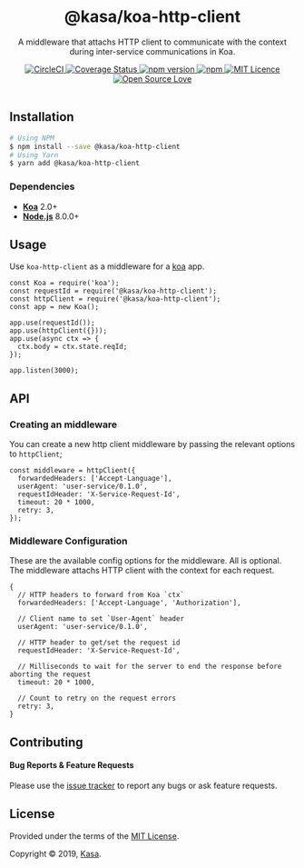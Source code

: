 <div align="center">
  <h1>@kasa/koa-http-client</h1>
</div>

<p align="center">
  A middleware that attachs HTTP client to communicate with the context during inter-service communications in Koa.
</p>

<div align="center">
  <a href="https://circleci.com/gh/kasa-network/koa-http-client">
    <img alt="CircleCI" src="https://circleci.com/gh/kasa-network/koa-http-client.svg?style=shield" />
  </a>
  <a href="https://coveralls.io/github/kasa-network/koa-http-client">
    <img src="https://coveralls.io/repos/github/kasa-network/koa-http-client/badge.svg" alt='Coverage Status' />
  </a>
  <a href="https://badge.fury.io/js/@kasa/koa-http-client">
    <img alt="npm version" src="https://img.shields.io/npm/v/@kasa/koa-http-client.svg" />
  </a>
  <a href="https://david-dm.org/kasa-network/koa-http-client">
    <img alt="npm" src="https://img.shields.io/david/kasa-network/koa-http-client.svg?style=flat-square" />
  </a>
  <a href="https://opensource.org/licenses/mit-license.php">
    <img alt="MIT Licence" src="https://badges.frapsoft.com/os/mit/mit.svg?v=103" />
  </a>
  <a href="https://github.com/ellerbrock/open-source-badge/">
    <img alt="Open Source Love" src="https://badges.frapsoft.com/os/v1/open-source.svg?v=103" />
  </a>
</div>

<br />


## Installation

```bash
# Using NPM
$ npm install --save @kasa/koa-http-client
# Using Yarn
$ yarn add @kasa/koa-http-client
```


### Dependencies

- [**Koa**](https://github.com/koajs/koa) 2.0+
- [**Node.js**](https://nodejs.org) 8.0.0+


## Usage

Use `koa-http-client` as a middleware for a [koa](https://github.com/koajs/koa) app.

```node
const Koa = require('koa');
const requestId = require('@kasa/koa-http-client');
const httpClient = require('@kasa/koa-http-client');
const app = new Koa();

app.use(requestId());
app.use(httpClient({}));
app.use(async ctx => {
  ctx.body = ctx.state.reqId;
});

app.listen(3000);
```


## API

### Creating an middleware

You can create a new http client middleware by passing the relevant options to `httpClient`;

```node
const middleware = httpClient({
  forwardedHeaders: ['Accept-Language'],
  userAgent: 'user-service/0.1.0',
  requestIdHeader: 'X-Service-Request-Id',
  timeout: 20 * 1000,
  retry: 3,
});
```

### Middleware Configuration

These are the available config options for the middleware. All is optional. The middleware attachs HTTP client with the context for each request.

```node
{
  // HTTP headers to forward from Koa `ctx`
  forwardedHeaders: ['Accept-Language', 'Authorization'],

  // Client name to set `User-Agent` header
  userAgent: 'user-service/0.1.0',

  // HTTP header to get/set the request id
  requestIdHeader: 'X-Service-Request-Id',

  // Milliseconds to wait for the server to end the response before aborting the request
  timeout: 20 * 1000,

  // Count to retry on the request errors
  retry: 3,
}
```


## Contributing

#### Bug Reports & Feature Requests

Please use the [issue tracker](https://github.com/kasa-network/koa-http-client/issues) to report any bugs or ask feature requests.


## License

Provided under the terms of the [MIT License](https://github.com/kasa-network/koa-http-client/blob/master/LICENSE).

Copyright © 2019, [Kasa](http://www.kasa.network).
